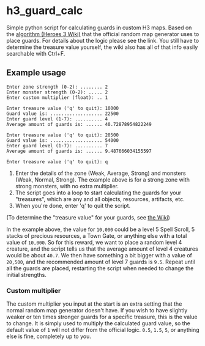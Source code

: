 # h3_guard_calc
Simple python script for calculating guards in custom H3 maps. Based on the [algorithm (Heroes 3 Wiki)](https://heroes.thelazy.net//index.php/Template_Editor#Objects_and_Connections_Guards) that the official random map generator uses to place guards. For details about the logic please see the link. You still have to determine the treasure value yourself, the wiki also has all of that info easily searchable with Ctrl+F.

## Example usage
```
Enter zone strength (0-2): ........ 2
Enter monster strength (0-2): ..... 2
Enter custom multiplier (float): .. 1

Enter treasure value ('q' to quit): 10000
Guard value is: ................... 22500
Enter guard level (1-7): .......... 4
Average amount of guards is: ...... 40.72878954822249

Enter treasure value ('q' to quit): 20500
Guard value is: ................... 54000
Enter guard level (1-7): .......... 7
Average amount of guards is: ...... 9.487666034155597

Enter treasure value ('q' to quit): q
```

1. Enter the details of the zone (Weak, Average, Strong) and monsters (Weak, Normal, Strong). The example above is for a strong zone with strong monsters, with no extra multiplier.
2. The script goes into a loop to start calculating the guards for your "treasures", which are any and all objects, resources, artifacts, etc.
3. When you're done, enter 'q' to quit the script.

(To determine the "treasure value" for your guards, see [the Wiki](https://heroes.thelazy.net//index.php/Template_Editor#About_Objects_and_Guards))

In the example above, the value for `10,000` could be a level 5 Spell Scroll, 5 stacks of precious resources, a Town Gate, or anything else with a total value of `10,000`. So for this reward, we want to place a random level 4 creature, and the script tells us that the average amount of level 4 creatures would be about `40.7`. We then have something a bit bigger with a value of `20,500`, and the recommended amount of level 7 guards is `9.5`. Repeat until all the guards are placed, restarting the script when needed to change the initial strengths.

### Custom multiplier

The custom multiplier you input at the start is an extra setting that the normal random map generator doesn't have. If you wish to have slightly weaker or ten times stronger guards for a specific treasure, this is the value to change. It is simply used to multiply the calculated guard value, so the default value of `1` will not differ from the official logic. `0.5`, `1.5`, `5`, or anything else is fine, completely up to you.
